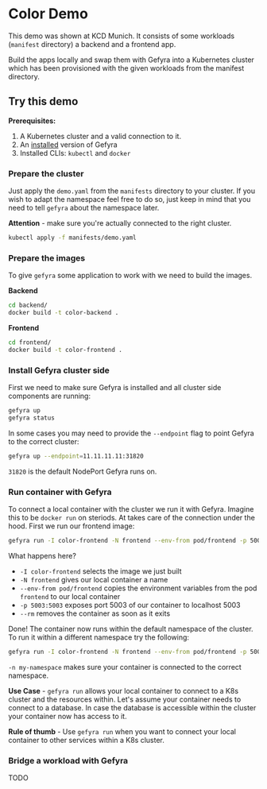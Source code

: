 # Color Demo

This demo was shown at KCD Munich. It consists of some workloads (`manifest` directory) a backend and a frontend app.

Build the apps locally and swap them with Gefyra into a Kubernetes cluster which has been provisioned with the given workloads from the manifest directory.

## Try this demo

**Prerequisites:**
1. A Kubernetes cluster and a valid connection to it.
2. An [installed](https://gefyra.dev/installation/) version of Gefyra
3. Installed CLIs: `kubectl` and `docker`

### Prepare the cluster
Just apply the `demo.yaml` from the `manifests` directory to your cluster. If you wish to adapt the namespace feel free to do so, just keep in mind
that you need to tell `gefyra` about the namespace later.

**Attention** - make sure you're actually connected to the right cluster.

```bash
kubectl apply -f manifests/demo.yaml
```

### Prepare the images
To give `gefyra` some application to work with we need to build the images.

**Backend**

```bash
cd backend/
docker build -t color-backend .
```

**Frontend**

```bash
cd frontend/
docker build -t color-frontend .
```

### Install Gefyra cluster side

First we need to make sure Gefyra is installed and all cluster side components are running:

```bash
gefyra up
gefyra status
```

In some cases you may need to provide the `--endpoint` flag to point Gefyra to the correct cluster:

```bash
gefyra up --endpoint=11.11.11.11:31820
```

`31820` is the default NodePort Gefyra runs on.


### Run container with Gefyra

To connect a local container with the cluster we run it with Gefyra. Imagine this to be
`docker run` on steriods. At takes care of the connection under the hood. First we run our frontend 
image:

```bash
gefyra run -I color-frontend -N frontend --env-from pod/frontend -p 5003:5003 --rm
```

What happens here?
 - `-I color-frontend` selects the image we just built
 - `-N frontend` gives our local container a name
 - `--env-from pod/frontend` copies the environment variables from the pod `frontend` to our local container
 - `-p 5003:5003` exposes port 5003 of our container to localhost 5003
 - `--rm` removes the container as soon as it exits

Done! The container now runs within the default namespace of the cluster. To run it within a different namespace try the following:

```bash
gefyra run -I color-frontend -N frontend --env-from pod/frontend -p 5003:5003 --rm -n my-namespace
```

`-n my-namespace` makes sure your container is connected to the correct namespace.

**Use Case** - `gefyra run` allows your local container to connect to a K8s cluster and the resources within. Let's assume your container
needs to connect to a database. In case the database is accessible within the cluster your container now has access to it.

**Rule of thumb** - Use `gefyra run` when you want to connect your local container to other services within a K8s cluster.


### Bridge a workload with Gefyra

TODO



